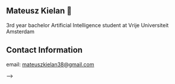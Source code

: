 ## Mateusz Kielan 👋


3rd year bachelor Artificial Intelligence student at Vrije Universiteit Amsterdam

## Contact Information
email: mateuszkielan38@gmail.com

-->
